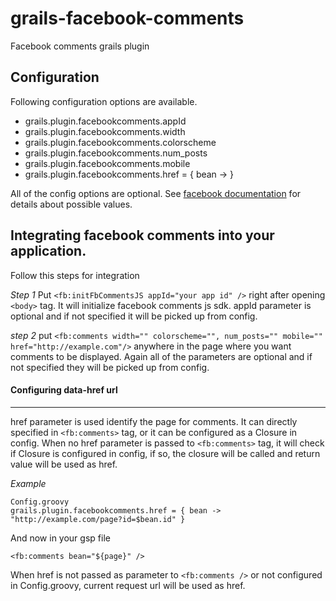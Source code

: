 grails-facebook-comments
========================

Facebook comments grails plugin


## Configuration
Following configuration options are available. 

- grails.plugin.facebookcomments.appId
- grails.plugin.facebookcomments.width
- grails.plugin.facebookcomments.colorscheme
- grails.plugin.facebookcomments.num_posts
- grails.plugin.facebookcomments.mobile
- grails.plugin.facebookcomments.href = { bean ->  }



All of the config options are optional.
See [facebook documentation](https://developers.facebook.com/docs/reference/plugins/comments/) for details about possible values.

## Integrating facebook comments into your application.
Follow this steps for integration

*Step 1*
Put `<fb:initFbCommentsJS appId="your app id" />` right after opening `<body>` tag. It will initialize facebook comments js sdk.
appId parameter is optional and if not specified it will be picked up from config.

*step 2*
put `<fb:comments width="" colorscheme="", num_posts="" mobile="" href="http://example.com"/>` anywhere in the page where you want comments to be displayed.
Again all of the parameters are optional and if not specified they will be picked up from config.

#### Configuring data-href url
-----
href parameter is used identify the page for comments. It can directly specified in `<fb:comments>` tag, or it can be configured as a Closure in config.
When no href parameter is passed to `<fb:comments>` tag, it will check if Closure is configured in config, if so, the closure will be called and return value will be used as href.

*Example*
```
Config.groovy
grails.plugin.facebookcomments.href = { bean ->  "http://example.com/page?id=$bean.id" }

```

And now in your gsp file

```
<fb:comments bean="${page}" />

```

When href is not passed as parameter to `<fb:comments />` or not configured in Config.groovy, current request url will be used as href.
